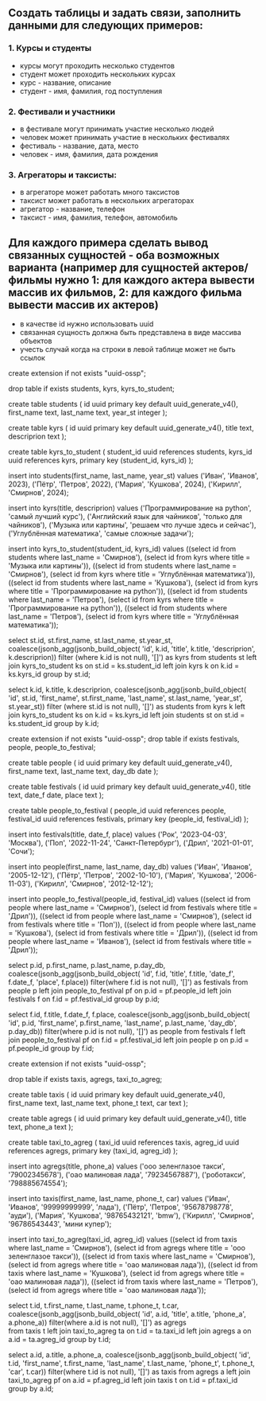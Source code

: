 ## Создать таблицы и задать связи, заполнить данными для следующих примеров:

### 1. Курсы и студенты
- курсы могут проходить несколько студентов
- студент может проходить нескольких курсах
- курс - название, описание
- студент - имя, фамилия, год поступления

### 2. Фестивали и участники
- в фестивале могут принимать участие несколько людей
- человек может принимать участие в нескольких фестивалях
- фестиваль - название, дата, место
- человек - имя, фамилия, дата рождения

### 3. Агрегаторы и таксисты:
- в агрегаторе может работать много таксистов
- таксист может работать в нескольких агрегаторах
- агрегатор - название, телефон
- таксист - имя, фамилия, телефон, автомобиль

## Для каждого примера сделать вывод связанных сущностей - оба возможных варианта (например для сущностей актеров/фильмы нужно 1: для каждого актера вывести массив их фильмов, 2: для каждого фильма вывести массив их актеров)
- в качестве id нужно использовать uuid
- связанная сущность должна быть представлена в виде массива объектов
- учесть случай когда на строки в левой таблице может не быть ссылок


create extension if not exists "uuid-ossp";

drop table if exists students, kyrs, kyrs_to_student;

create table students
(
  id uuid primary key default uuid_generate_v4(),
  first_name text,
  last_name text,
  year_st integer
);

create table kyrs
(
  id uuid primary key default uuid_generate_v4(),
  title text,
  descriprion text
);

create table kyrs_to_student
(
  student_id uuid references students,
  kyrs_id uuid references kyrs,
  primary key (student_id, kyrs_id)
);

insert into students(first_name, last_name, year_st)
values 
  ('Иван', 'Иванов', 2023),
  ('Пётр', 'Петров', 2022),
  ('Мария', 'Кушкова', 2024),
  ('Кирилл', 'Смирнов', 2024);

insert into kyrs(title, descriprion)
values 
  ('Программирование на python', 'самый лучший курс'),
  ('Английский язык для чайников', 'только для чайников'),
  ('Музыка или картины', 'решаем что лучше здесь и сейчас'),
  ('Углублённая математика', 'самые сложные задачи');

insert into kyrs_to_student(student_id, kyrs_id)
values
  ((select id from students where last_name = 'Смирнов'),
   (select id from kyrs where title = 'Музыка или картины')),
  ((select id from students where last_name = 'Смирнов'),
   (select id from kyrs where title = 'Углублённая математика')),
  ((select id from students where last_name = 'Кушкова'),
   (select id from kyrs where title = 'Программирование на python')),
  ((select id from students where last_name = 'Петров'),
   (select id from kyrs where title = 'Программирование на python')),
  ((select id from students where last_name = 'Петров'),
   (select id from kyrs where title = 'Углублённая математика'));

select 
  st.id,
  st.first_name,
  st.last_name,
  st.year_st,
  coalesce(jsonb_agg(jsonb_build_object(
    'id', k.id, 'title', k.title, 'descriprion', k.descriprion))
      filter (where k.id is not null), '[]') as kyrs
from students st
left join kyrs_to_student ks on st.id = ks.student_id
left join kyrs k on k.id = ks.kyrs_id
group by st.id;

select 
  k.id,
  k.title,
  k.descriprion,
  coalesce(jsonb_agg(jsonb_build_object(
    'id', st.id, 'first_name', st.first_name, 'last_name', st.last_name, 'year_st', st.year_st))
      filter (where st.id is not null), '[]') as students
from kyrs k
left join kyrs_to_student ks on k.id = ks.kyrs_id
left join students st on st.id = ks.student_id
group by k.id;



create extension if not exists "uuid-ossp";
drop table if exists festivals, people, people_to_festival;

create table people
(
    id uuid primary key default uuid_generate_v4(),
    first_name text,
    last_name text,
    day_db date
);

create table festivals
(
    id uuid primary key default uuid_generate_v4(),
    title text,
    date_f date,
    place text
);

create table people_to_festival
(
    people_id uuid references people,
    festival_id uuid references festivals,
    primary key (people_id, festival_id)
);

insert into festivals(title, date_f, place)
values
    ('Рок', '2023-04-03', 'Москва'),
    ('Поп', '2022-11-24', 'Санкт-Петербург'),
    ('Дрил', '2021-01-01', 'Сочи');

insert into people(first_name, last_name, day_db)
values
    ('Иван', 'Иванов', '2005-12-12'),
    ('Пётр', 'Петров', '2002-10-10'),
    ('Мария', 'Кушкова', '2006-11-03'),
    ('Кирилл', 'Смирнов', '2012-12-12');

insert into people_to_festival(people_id, festival_id)
values
  ((select id from people where last_name = 'Смирнов'),
   (select id from festivals where title = 'Дрил')),
  ((select id from people where last_name = 'Смирнов'),
   (select id from festivals where title = 'Поп')),
  ((select id from people where last_name = 'Кушкова'),
   (select id from festivals where title = 'Дрил')),
  ((select id from people where last_name = 'Иванов'),
   (select id from festivals where title = 'Дрил'));

select
    p.id,
    p.first_name,
    p.last_name,
    p.day_db,
    coalesce(jsonb_agg(jsonb_build_object(
      'id', f.id, 'title', f.title, 'date_f', f.date_f, 'place', f.place))
        filter(where f.id is not null), '[]') as festivals
from people p
left join people_to_festival pf on p.id = pf.people_id
left join festivals f on f.id = pf.festival_id
group by p.id;

select
    f.id,
    f.title,
    f.date_f,
    f.place,
    coalesce(jsonb_agg(jsonb_build_object(
      'id', p.id, 'first_name', p.first_name, 'last_name', p.last_name, 'day_db', p.day_db))
        filter(where p.id is not null), '[]') as people
from festivals f
left join people_to_festival pf on f.id = pf.festival_id
left join people p on p.id = pf.people_id
group by f.id;

create extension if not exists "uuid-ossp";

drop table if exists taxis, agregs, taxi_to_agreg;

create table taxis
(
    id uuid primary key default uuid_generate_v4(),
    first_name text,
    last_name text,
    phone_t text,
    car text
);

create table agregs
(
    id uuid primary key default uuid_generate_v4(),
    title text,
    phone_a text
);

create table taxi_to_agreg
(
    taxi_id uuid references taxis,
    agreg_id uuid references agregs,
    primary key (taxi_id, agreg_id)
);

insert into agregs(title, phone_a)
values
    ('ооо зеленглазое такси', '79002345678'),
    ('оао малиновая лада', '79234567887'),
    ('роботакси', '798885674554');

insert into taxis(first_name, last_name, phone_t, car)
values
    ('Иван', 'Иванов', '99999999999', 'лада'),
    ('Пётр', 'Петров', '95678798778', 'ауди'),
    ('Мария', 'Кушкова', '98765432121', 'bmw'),
    ('Кирилл', 'Смирнов', '96786543443', 'мини купер');

insert into taxi_to_agreg(taxi_id, agreg_id)
values
  ((select id from taxis where last_name = 'Смирнов'),
   (select id from agregs where title = 'ооо зеленглазое такси')),
  ((select id from taxis where last_name = 'Смирнов'),
   (select id from agregs where title = 'оао малиновая лада')),
  ((select id from taxis where last_name = 'Кушкова'),
   (select id from agregs where title = 'оао малиновая лада')),
  ((select id from taxis where last_name = 'Петров'),
   (select id from agregs where title = 'оао малиновая лада'));

select
    t.id,
    t.first_name,
    t.last_name,
    t.phone_t,
    t.car,
    coalesce(jsonb_agg(jsonb_build_object(
      'id', a.id, 'title', a.title, 'phone_a', a.phone_a))
        filter(where a.id is not null), '[]') as agregs    
from taxis t
left join taxi_to_agreg ta on t.id = ta.taxi_id
left join agregs a on a.id = ta.agreg_id
group by t.id;

select
    a.id,
    a.title,
    a.phone_a,
    coalesce(jsonb_agg(jsonb_build_object(
      'id', t.id, 'first_name', t.first_name, 'last_name', t.last_name, 'phone_t', t.phone_t, 'car', t.car))
        filter(where t.id is not null), '[]') as taxis
from agregs a
left join taxi_to_agreg pf on a.id = pf.agreg_id
left join taxis t on t.id = pf.taxi_id
group by a.id;


